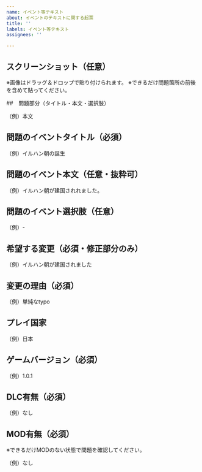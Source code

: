 ```yaml
---
name: イベント等テキスト
about: イベントのテキストに関する起票
title: ''
labels: イベント等テキスト
assignees: ''

---
```


## スクリーンショット（任意）
※画像はドラッグ＆ドロップで貼り付けられます。
※できるだけ問題箇所の前後を含めて貼ってください。

##　問題部分（タイトル・本文・選択肢）

（例）本文

## 問題のイベントタイトル（必須）

（例）イルハン朝の誕生

## 問題のイベント本文（任意・抜粋可）

（例）イルハン朝が建国されれました。

## 問題のイベント選択肢（任意）

（例）-

## 希望する変更（必須・修正部分のみ）

（例）イルハン朝が建国されました

## 変更の理由（必須）

（例）単純なtypo

## プレイ国家

（例）日本

## ゲームバージョン（必須）

（例）1.0.1

## DLC有無（必須）

（例）なし

## MOD有無（必須）

※できるだけMODのない状態で問題を確認してください。

（例）なし
